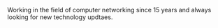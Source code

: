 Working in the field of computer networking since 15 years and always looking for new technology updtaes.
